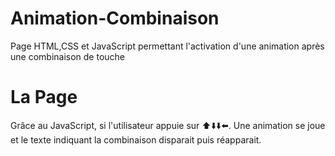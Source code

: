 # Animation-Combinaison
Page HTML,CSS et JavaScript permettant l'activation d'une animation après une combinaison de touche

# La Page

Grâce au JavaScript, si l'utilisateur appuie sur ⬆️⬇️⬇️⬅️. Une animation se joue et le texte indiquant la combinaison disparait puis réapparait.
